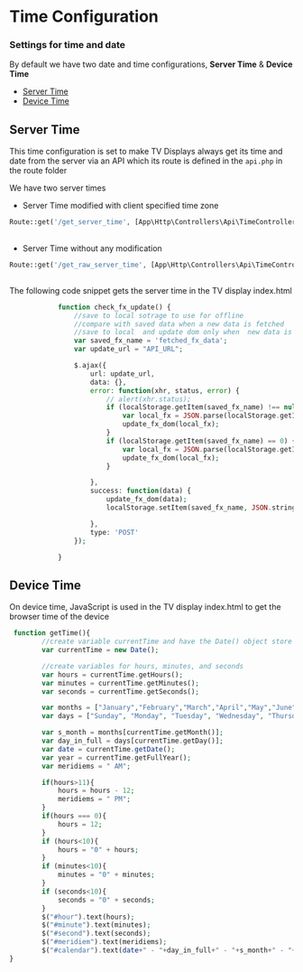 # Time Configuration

### Settings for time and date

By default we have two date and time configurations, **Server Time** & **Device Time**

-   [Server Time](#section-1)
-   [Device Time](#section-2)

<a name="section-1"></a>

## Server Time

This time configuration is set to make TV Displays always get its time and date from the server via an API which its route is defined in the `api.php` in the route folder

We have two server times


* Server Time modified with client specified time zone

```php
Route::get('/get_server_time', [App\Http\Controllers\Api\TimeController::class, 'index']);
```

##

* Server Time without any modification

```php
Route::get('/get_raw_server_time', [App\Http\Controllers\Api\TimeController::class, 'raw_time']); //the time is not modified in any way 
```
##

The following code snippet gets the server time in the TV display index.html

```php
            function check_fx_update() {
                //save to local sotrage to use for offline
                //compare with saved data when a new data is fetched
                //save to local  and update dom only when  new data is available
                var saved_fx_name = 'fetched_fx_data';
                var update_url = "API_URL";

                $.ajax({
                    url: update_url,
                    data: {},
                    error: function(xhr, status, error) {
                        // alert(xhr.status);
                        if (localStorage.getItem(saved_fx_name) !== null) {
                            var local_fx = JSON.parse(localStorage.getItem(saved_fx_name));
                            update_fx_dom(local_fx);
                        }
                        if (localStorage.getItem(saved_fx_name) == 0) {
                            var local_fx = JSON.parse(localStorage.getItem(saved_fx_name));
                            update_fx_dom(local_fx);
                        }

                    },
                    success: function(data) {
                        update_fx_dom(data);
                        localStorage.setItem(saved_fx_name, JSON.stringify(data));

                    },
                    type: 'POST'
                });

            }
```

<a name="section-2"></a>

## Device Time

On device time, JavaScript is used in the TV display index.html to get the browser time of the device 

```php
 function getTime(){
        //create variable currentTime and have the Date() object store computers time
        var currentTime = new Date();

        //create variables for hours, minutes, and seconds
        var hours = currentTime.getHours();
        var minutes = currentTime.getMinutes();
        var seconds = currentTime.getSeconds();

        var months = ["January","February","March","April","May","June","July","August","September","October","November","December"];
        var days = ["Sunday", "Monday", "Tuesday", "Wednesday", "Thursday", "Friday", "Saturday"];

        var s_month = months[currentTime.getMonth()];
        var day_in_full = days[currentTime.getDay()];
        var date = currentTime.getDate();
        var year = currentTime.getFullYear();
        var meridiems = " AM";

        if(hours>11){
            hours = hours - 12;
            meridiems = " PM";
        }
        if(hours === 0){
            hours = 12;
        }
        if (hours<10){
            hours = "0" + hours;
        }
        if (minutes<10){
            minutes = "0" + minutes;
        }
        if (seconds<10){
            seconds = "0" + seconds;
        }
        $("#hour").text(hours);
        $("#minute").text(minutes);
        $("#second").text(seconds);
        $("#meridiem").text(meridiems);
        $("#calendar").text(date+" - "+day_in_full+" - "+s_month+" - "+year);
}

```